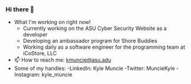 ### Hi there 👋

- What I'm working on right now!
    - Currently working on the ASU Cyber Security Website as a developer
    - Developing an ambassador program for Shore Buddies
    - Working daily as a software engineer for the programming team at iCoStore, LLC
- 📫 How to reach me: kmuncie@asu.adu
- Some of my handles:
    -LinkedIn: Kyle Muncie
    -Twitter: MuncieKyle
    -Instagram: kyle_muncie


